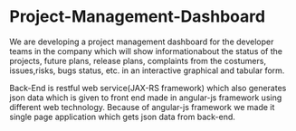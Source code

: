 # Project-Management-Dashboard
We are developing a project management dashboard for the developer teams in the company which will show informationabout the status of the projects, future plans, release plans, complaints from the costumers, issues,risks, bugs status, etc. in an interactive graphical and tabular form.

Back-End is restful web service(JAX-RS framework) which also generates json data which is given to front end made in angular-js framework using different web technology. Because of angular-js framework we made it single page application  which gets json data from back-end. 
